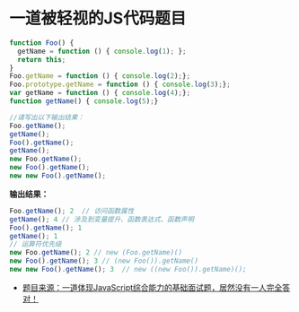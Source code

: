 # 一道被轻视的JS代码题目

```js
function Foo() {
  getName = function () { console.log(1); };
  return this;
}
Foo.getName = function () { console.log(2);};
Foo.prototype.getName = function () { console.log(3);};
var getName = function () { console.log(4);};
function getName() { console.log(5);}

//请写出以下输出结果：
Foo.getName();
getName();
Foo().getName();
getName();
new Foo.getName();
new Foo().getName();
new new Foo().getName();
```

**输出结果：**

```js
Foo.getName(); 2  // 访问函数属性
getName(); 4 // 涉及到变量提升、函数表达式、函数声明
Foo().getName(); 1
getName(); 1
// 运算符优先级
new Foo.getName(); 2 // new (Foo.getName)()
new Foo().getName(); 3 // (new Foo()).getName() 
new new Foo().getName(); 3  // new ((new Foo()).getName)(); 
```

* [题目来源：一道体现JavaScript综合能力的基础面试题，居然没有一人完全答对！](https://zhuanlan.zhihu.com/p/144207080)